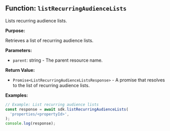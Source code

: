 ## Function: `listRecurringAudienceLists`

Lists recurring audience lists.

**Purpose:**

Retrieves a list of recurring audience lists.

**Parameters:**

- `parent`: string - The parent resource name.

**Return Value:**

- `Promise<ListRecurringAudienceListsResponse>` - A promise that resolves to the list of recurring audience lists.

**Examples:**

```typescript
// Example: List recurring audience lists
const response = await sdk.listRecurringAudienceLists(
  'properties/<propertyId>',
);
console.log(response);
```
